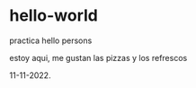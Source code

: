# hello-world
practica
hello persons 

estoy aqui, me gustan las pizzas y los refrescos

11-11-2022.
